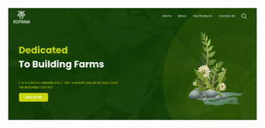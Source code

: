 <img src="https://github.com/abdullah2309/Xofram/blob/main/assets/Screenshot%202025-03-05%20174103.png">
